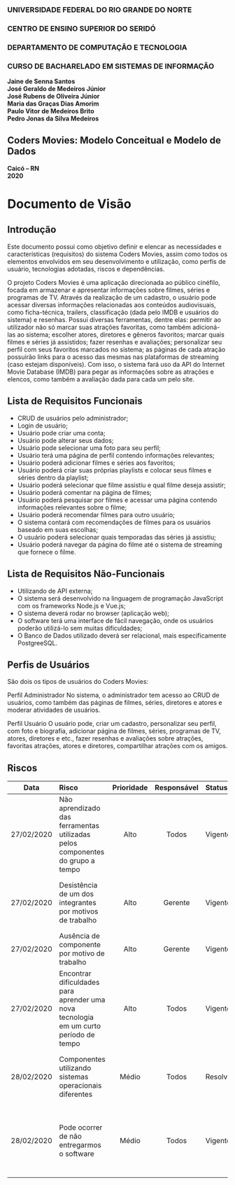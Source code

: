 ### **UNIVERSIDADE FEDERAL DO RIO GRANDE DO NORTE**

### **CENTRO DE ENSINO SUPERIOR DO SERIDÓ**

### **DEPARTAMENTO DE COMPUTAÇÃO E TECNOLOGIA**

### **CURSO DE BACHARELADO EM SISTEMAS DE INFORMAÇÃO**

**Jaine de Senna Santos**  
**José Geraldo de Medeiros Júnior**  
**José Rubens de Oliveira Júnior**  
**Maria das Graças Dias Amorim**  
**Paulo Vitor de Medeiros Brito**  
**Pedro Jonas da Silva Medeiros**

## **Coders Movies: Modelo Conceitual e Modelo de Dados**

**Caicó – RN**  
**2020**

# Documento de Visão

## Introdução

Este documento possui como objetivo definir e elencar as necessidades e características (requisitos) do sistema Coders Movies, assim como todos os elementos envolvidos em seu desenvolvimento e utilização, como perfis de usuário, tecnologias adotadas, riscos e dependências.

O projeto Coders Movies é uma aplicação direcionada ao público cinéfilo, focada em armazenar e apresentar informações sobre filmes, séries e programas de TV. Através da realização de um cadastro, o usuário pode acessar diversas informações relacionadas aos conteúdos audiovisuais, como ficha-técnica, trailers, classificação (dada pelo IMDB e usuários do sistema) e resenhas.
Possui diversas ferramentas, dentre elas: permitir ao utilizador não só marcar suas atrações favoritas, como também adicioná-las ao sistema; escolher atores, diretores e gêneros favoritos; marcar quais filmes e séries já assistidos; fazer resenhas e avaliações; personalizar seu perfil com seus favoritos marcados no sistema; as páginas de cada atração possuirão links para o acesso das mesmas nas plataformas de streaming (caso estejam disponíveis).
Com isso, o sistema fará uso da API do Internet Movie Database (IMDB) para pegar as informações sobre as atrações e elencos, como também a avaliação dada para cada um pelo site.


## Lista de Requisitos Funcionais

- CRUD de usuários pelo administrador;
- Login de usuário;
- Usuário pode criar uma conta;
- Usuário pode alterar seus dados;
- Usuário pode selecionar uma foto para seu perfil;
- Usuário terá uma página de perfil contendo informações relevantes;
- Usuário poderá adicionar filmes e séries aos favoritos;
- Usuário poderá criar suas próprias playlists e colocar seus filmes e séries dentro da playlist;
- Usuário poderá selecionar que filme assistiu e qual filme deseja assistir;
- Usuário poderá comentar na página de filmes;
- Usuário poderá pesquisar por filmes e acessar uma página contendo informações relevantes sobre o filme;
- Usuário poderá recomendar filmes para outro usuário;
- O sistema contará com recomendações de filmes para os usuários baseado em suas escolhas;
- O usuário poderá selecionar quais temporadas das séries já assistiu;
- Usuário poderá navegar da página do filme até o sistema de streaming que fornece o filme.

## Lista de Requisitos Não-Funcionais
- Utilizando de API externa;
- O sistema será desenvolvido na linguagem de programação JavaScript com os frameworks Node.js e Vue.js;
- O sistema deverá rodar no browser (aplicação web);
- O software terá uma interface de fácil navegação, onde os usuários poderão utilizá-lo sem muitas dificuldades;
- O Banco de Dados utilizado deverá ser relacional, mais especificamente PostgreeSQL.

## Perfis de Usuários
São dois os tipos de usuários do Coders Movies:

Perfil Administrador
No sistema, o administrador tem acesso ao CRUD de usuários, como também das páginas de filmes, séries, diretores e atores e moderar atividades de usuários.

Perfil Usuário
O usuário pode, criar um cadastro, personalizar seu perfil, com foto e biografia, adicionar página de filmes, séries, programas de TV, atores, diretores e etc., fazer resenhas e avaliações sobre atrações, favoritas atrações, atores e diretores, compartilhar atrações com os amigos.

## Riscos

|    Data    | Risco                                                                                 | Prioridade | Responsável | Status    | Providência/Solução                                                                                                                     |
| :--------: | :------------------------------------------------------------------------------------ | :--------: | :---------: | :-------- | :-------------------------------------------------------------------------------------------------------------------------------------- |
| 27/02/2020 | Não aprendizado das ferramentas utilizadas pelos componentes do grupo a tempo         |    Alto    |    Todos    | Vigente   | Reforçar estudos sobre as ferramentas e aulas com o integrante que conhece a ferramenta                                                 |
| 27/02/2020 | Desistência de um dos integrantes por motivos de trabalho                             |    Alto    |   Gerente   | Vigente   | Replanejar o cronograma com base nas tarefas que ainda falta e realocar para os outros componentes                                      |
| 27/02/2020 | Ausência de componente por motivo de trabalho                                         |    Alto    |   Gerente   | Vigente   | Realizar reuniões virtuais                                                                                                              |
| 27/02/2020 | Encontrar dificuldades para aprender uma nova tecnologia em um curto período de tempo |    Alto    |    Todos    | Vigente   | Encontros presenciais com aula de quem domina a tecnologia e cursos online                                                              |
| 28/02/2020 | Componentes utilizando sistemas operacionais diferentes                               |   Médio    |    Todos    | Resolvido | Todas as ferramentas que serão utilizadas, foi instalada em ambos os sistemas operacionais                                              |
| 28/02/2020 | Pode ocorrer de não entregarmos o software                                            |   Médio    |    Todos    | Vigente   | Encontros presenciais e virtuais com mais frequência e ritmo de desenvolvimento mais intenso para que todos consiga entregar o software |
